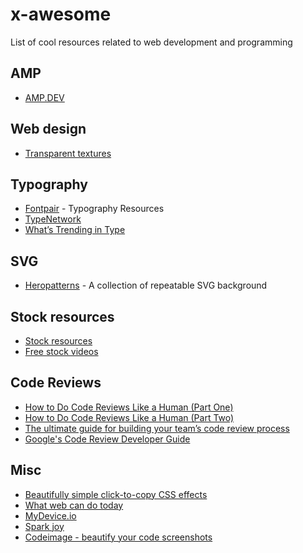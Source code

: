 # x-awesome

List of cool resources related to web development and programming

## AMP

- [AMP.DEV](https://amp.dev)

## Web design

- [Transparent textures](https://www.transparenttextures.com/)

## Typography

- [Fontpair](https://fontpair.co/featured) - Typography Resources
- [TypeNetwork](https://www.typenetwork.com/)
- [What’s Trending in Type](https://www.typewolf.com/)

## SVG

- [Heropatterns](http://www.heropatterns.com/) - A collection of repeatable SVG background

## Stock resources

- [Stock resources](https://github.com/neutraltone/awesome-stock-resources)
- [Free stock videos](https://mixkit.co/free-stock-video/)

## Code Reviews

- [How to Do Code Reviews Like a Human (Part One)](https://mtlynch.io/human-code-reviews-1/)
- [How to Do Code Reviews Like a Human (Part Two)](https://mtlynch.io/human-code-reviews-2/)
- [The ultimate guide for building your team’s code review process](https://www.freecodecamp.org/news/code-review-the-ultimate-guide-aa45c358bbf5/)
- [Google's Code Review Developer Guide](https://google.github.io/eng-practices/review/)

## Misc
- [Beautifully simple click-to-copy CSS effects](https://cssfx.netlify.com/)
- [What web can do today](https://whatwebcando.today/)
- [MyDevice.io](https://www.mydevice.io/)
- [Spark joy](https://github.com/sw-yx/spark-joy#graphics-and-svg-illustrations)
- [Codeimage - beautify your code screenshots](https://codeimage.dev/?ref=producthunt)
